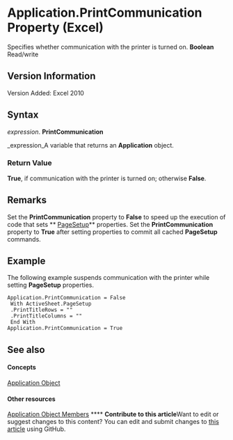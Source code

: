 
# Application.PrintCommunication Property (Excel)

Specifies whether communication with the printer is turned on.  **Boolean** Read/write


## Version Information

Version Added: Excel 2010 


## Syntax

 _expression_. **PrintCommunication**

 _expression_A variable that returns an  **Application** object.


### Return Value

 **True**, if communication with the printer is turned on; otherwise  **False**.


## Remarks

Set the  **PrintCommunication** property to **False** to speed up the execution of code that sets ** [PageSetup](2fd22df9-5987-f723-04a9-9a3f2e84ac81.md)** properties. Set the **PrintCommunication** property to **True** after setting properties to commit all cached **PageSetup** commands.


## Example

The following example suspends communication with the printer while setting  **PageSetup** properties.


```
Application.PrintCommunication = False 
 With ActiveSheet.PageSetup 
 .PrintTitleRows = "" 
 .PrintTitleColumns = "" 
 End With 
Application.PrintCommunication = True
```


## See also


#### Concepts


 [Application Object](19b73597-5cf9-4f56-8227-b5211f657f6f.md)
#### Other resources


 [Application Object Members](4cb9ca42-8d07-cc9c-2d80-4eb9a5921e1e.md)
****   **Contribute to this article**Want to edit or suggest changes to this content? You can edit and submit changes to  [this article](https://github.com/jhershey00/VBA_Excel_Test/OpenXMLCon/articles/8b8ad1c5-1999-d733-44f4-734b7a388986.md) using GitHub.

